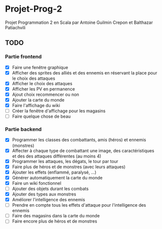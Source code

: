 # Projet-Prog-2
Projet Programmation 2 en Scala par Antoine Guilmin Crepon et Balthazar Patiachvili

## TODO

### Partie frontend

- [x] Faire une fenêtre graphique
- [x] Afficher des sprites des alliés et des ennemis en réservant la place pour le choix des attaques
- [x] Afficher le choix des attaques
- [x] Afficher les PV en permanence
- [x] Ajout choix recommencer ou non
- [x] Ajouter la carte du monde
- [x] Faire l'affichage du wiki
- [ ] Créer la fenêtre d'affichage pour les magasins
- [ ] Faire quelque chose de beau

### Partie backend

- [x] Programmer les classes des combattants, amis (héros) et ennemis (monstres)
- [x] Affecter à chaque type de combattant une image, des caractéristiques et des des attaques différentes (au moins 4)
- [x] Programmer les attaques, les dégats, le tour par tour
- [x] Faire plus de héros et de monstres (avec leurs attaques)
- [x] Ajouter les effets (enflammé, paralysé, ...)
- [x] Générer automatiquement la carte du monde
- [x] Faire un wiki fonctionnel
- [ ] Ajouter des objets durant les combats
- [x] Ajouter des types aux monstres
- [x] Améliorer l'intelligence des ennemis
- [ ] Prendre en compte tous les effets d'attaque pour l'intelligence des ennemis
- [ ] Faire des magasins dans la carte du monde
- [ ] Faire encore plus de héros et de monstres